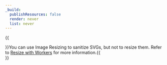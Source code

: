 ```yaml
---
_build:
  publishResources: false
  render: never
  list: never
---
```


{{<Aside type="note">}}You can use Image Resizing to sanitize SVGs, but not to resize them. Refer to [Resize with Workers](/images/serve-images/resize-with-workers/) for more information.{{</Aside>}}